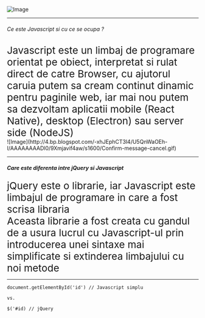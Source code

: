 
<span class="menu-title" style="display:none">Introduction</span>

![Image](https://i.imgflip.com/25r5vs.jpg)

---

<span class="menu-title" style="display:none">What is Javascript</span>

###### Ce este Javascript si cu ce se ocupa ?
<div class="fragment" style="font-size: 26px">Javascript este un limbaj de programare orientat pe obiect, interpretat si rulat direct de catre Browser, cu ajutorul caruia putem sa cream continut dinamic pentru paginile web, iar mai nou putem sa dezvoltam aplicatii mobile (React Native), desktop (Electron) sau server side (NodeJS)</div>
<div class="fragment">![Image](http://4.bp.blogspot.com/-xhJEphCT3l4/U5QnWaOEh-I/AAAAAAAADl0/9Xmjavif4aw/s1600/Confirm-message-cancel.gif)</div>

---

<span class="menu-title" style="display:none">Difference between jQuery and Javascript</span>

##### Care este diferenta intre jQuery si Javascript
<div class="fragment" style="font-size: 26px">jQuery este o librarie, iar Javascript este limbajul de programare in care a fost scrisa libraria </div>
<div class="fragment" style="font-size: 26px">Aceasta librarie a fost creata cu gandul de a usura lucrul cu  Javascript-ul prin introducerea unei sintaxe mai simplificate si extinderea limbajului cu noi metode</div>


---

<span class="menu-title" style="display:none">jQuery and Javascript examples</span>

```
document.getElementById('id') // Javascript simplu

vs.

$('#id) // jQuery
```
